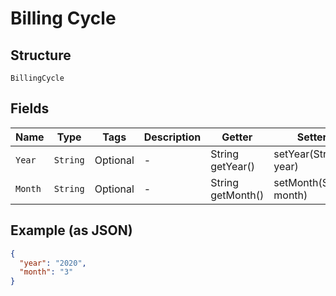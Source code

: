 
# Billing Cycle

## Structure

`BillingCycle`

## Fields

| Name | Type | Tags | Description | Getter | Setter |
|  --- | --- | --- | --- | --- | --- |
| `Year` | `String` | Optional | - | String getYear() | setYear(String year) |
| `Month` | `String` | Optional | - | String getMonth() | setMonth(String month) |

## Example (as JSON)

```json
{
  "year": "2020",
  "month": "3"
}
```

